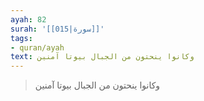 ```yaml
---
ayah: 82
surah: '[[015|سورة]]'
tags:
- quran/ayah
text: وكانوا ينحتون من الجبال بيوتا آمنين
---
```

> وكانوا ينحتون من الجبال بيوتا آمنين
